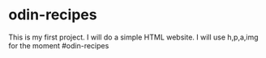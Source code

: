 # odin-recipes
This is my first project.
I will do a simple HTML website.
I will use h,p,a,img for the moment
#odin-recipes

